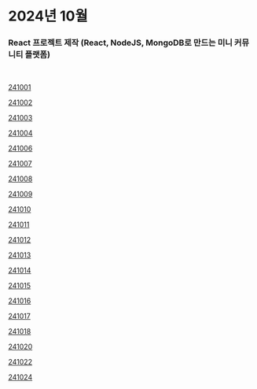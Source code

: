 # 2024년 10월

### React 프로젝트 제작 (React, NodeJS, MongoDB로 만드는 미니 커뮤니티 플랫폼)

<br />

[241001](/DateLink/2024-10/241001.md)

[241002](/DateLink/2024-10/241002.md)

[241003](/DateLink/2024-10/241003.md)

[241004](/DateLink/2024-10/241004.md)

[241006](/DateLink/2024-10/241006.md)

[241007](/DateLink/2024-10/241007.md)

[241008](/DateLink/2024-10/241008.md)

[241009](/DateLink/2024-10/241009.md)

[241010](/DateLink/2024-10/241010.md)

[241011](/DateLink/2024-10/241011.md)

[241012](/DateLink/2024-10/241012.md)

[241013](/DateLink/2024-10/241013.md)

[241014](/DateLink/2024-10/241014.md)

[241015](/DateLink/2024-10/241015.md)

[241016](/DateLink/2024-10/241016.md)

[241017](/DateLink/2024-10/241017.md)

[241018](/DateLink/2024-10/241018.md)

[241020](/DateLink/2024-10/241020.md)

[241022](/DateLink/2024-10/241022.md)

[241024](/DateLink/2024-10/241024.md)

<!-- [241025](/DateLink/2024-10/241025.md)

[241026](/DateLink/2024-10/241026.md)

[241027](/DateLink/2024-10/241027.md)

[241029](/DateLink/2024-10/241029.md)

[241030](/DateLink/2024-10/241030.md) -->
